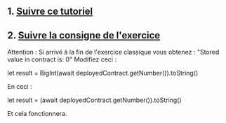 ## 1. [Suivre ce tutoriel](https://chain.link/bootcamp/hardhat-setup-instructions)
## 2. [Suivre la consigne de l'exercice](https://docs.google.com/document/d/12_t49Ue6FPk09Dm8dpS41F1-ZHOJc-OJ5ejJ5-o4f90/edit#heading=h.fjoly20abwr)
Attention : Si arrivé à la fin de l'exercice classique vous obtenez : "Stored value in contract is:  0"
Modifiez ceci :

let result = BigInt(await deployedContract.getNumber()).toString()

En ceci :

let result = (await deployedContract.getNumber()).toString()

Et cela fonctionnera.
